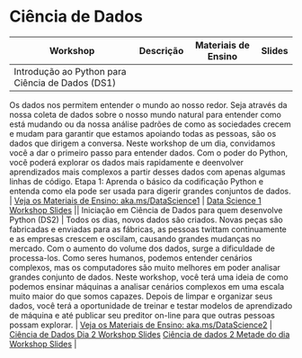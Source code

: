 # Ciência de Dados

| Workshop | Descrição | Materiais de Ensino | Slides |
| -------- | ----------- | ----------------- | ------ |
| Introdução ao Python para Ciência de Dados (DS1) | 

Os dados nos permitem entender o mundo ao nosso redor. Seja através da nossa coleta de dados sobre o nosso mundo natural para entender como está mudando ou da nossa análise padrões de como as sociedades crecem e mudam para garantir que estamos apoiando todas as pessoas, são os dados  que dirigem a conversa. Neste workshop de um dia, convidamos você a dar o primeiro passo para entender dados. Com o poder do Python, você poderá explorar os dados mais rapidamente e deenvolver aprendizados mais complexos a partir desses dados com apenas algumas linhas de código. Etapa 1: Aprenda o básico da codificação Python e entenda como ela pode ser usada para digerir grandes conjuntos de dados. | [Veja os Materiais de Ensino: aka.ms/DataScience1](https://aka.ms/DataScience1) | [Data Science 1 Workshop Slides](https://reactorworkshops.blob.core.windows.net/workshopslides/Data_Science_1_Slides.pptx) || Iniciação em Ciência de Dados para quem desenvolve Python (DS2) | Todos os dias, novos dados são criados. Novas peças são fabricadas e enviadas para as fábricas, as pessoas twittam continuamente e as empresas crescem e oscilam, causando grandes mudanças no mercado. Com o aumento do volume dos dados, surge a dificuldade de processa-los. Como seres humanos, podemos entender cenários complexos, mas os computadores são muito melhores em poder analisar grandes conjunto de dados. Neste workshop, você terá uma ideia de como podemos ensinar máquinas a analisar cenários complexos em uma escala muito maior do que somos capazes. Depois de limpar e organizar seus dados, você terá a oportunidade de treinar e testar modelos de aprendizado de máquina e até publicar seu preditor on-line para que outras pessoas possam explorar. | [Veja os Materiais de Ensino: aka.ms/DataScience2](https://aka.ms/DataScience2) | [Ciência de Dados Dia 2 Workshop Slides](https://reactorworkshops.blob.core.windows.net/workshopslides/Data_Science_2_Slides.pptx) [Ciência de dados 2 Metade do dia Workshop Slides](https://reactorworkshops.blob.core.windows.net/workshopslides/Data_Science_2_Slides_3_Hour.pptx) |
